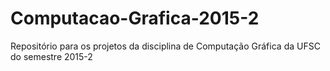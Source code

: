 # Computacao-Grafica-2015-2
Repositório para os projetos da disciplina de Computação Gráfica da UFSC do semestre 2015-2
